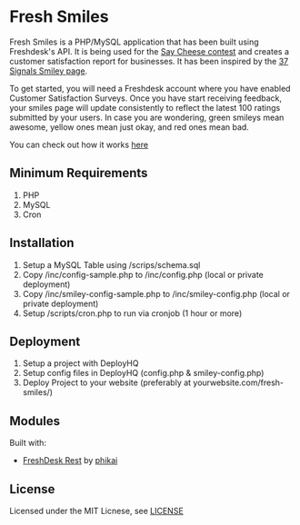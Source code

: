 # Fresh Smiles

Fresh Smiles is a PHP/MySQL application that has been built using Freshdesk's API. It is being used for the [Say Cheese contest](http://www.freshdesk.com/say-cheese) and creates a customer satisfaction report for businesses. It has been inspired by the [37 Signals Smiley page](http://smiley.37signals.com).

To get started, you will need a Freshdesk account where you have enabled Customer Satisfaction Surveys. Once you have start receiving feedback, your smiles page will update consistently to reflect the latest 100 ratings submitted by your users. In case you are wondering, green smileys mean awesome, yellow ones mean just okay, and red ones mean bad.

You can check out how it works [here](http://smiles.freshdesk.com)

## Minimum Requirements
1. PHP
2. MySQL
3. Cron

## Installation
1. Setup a MySQL Table using /scrips/schema.sql
2. Copy /inc/config-sample.php to /inc/config.php (local or private deployment)
3. Copy /inc/smiley-config-sample.php to /inc/smiley-config.php (local or private deployment)
4. Setup /scripts/cron.php to run via cronjob (1 hour or more)

## Deployment
1. Setup a project with DeployHQ
2. Setup config files in DeployHQ (config.php & smiley-config.php)
3. Deploy Project to your website (preferably at yourwebsite.com/fresh-smiles/)


## Modules
Built with:
  - [FreshDesk Rest](https://github.com/phikai/freshdesk-rest) by [phikai](https://github.com/phikai)
  
## License
Licensed under the MIT Licnese, see [LICENSE](license)
